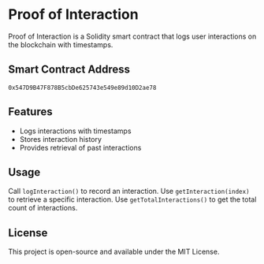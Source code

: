 # Proof of Interaction

Proof of Interaction is a Solidity smart contract that logs user interactions on the blockchain with timestamps.

## Smart Contract Address
`0x547D9B47F878B5cbDe625743e549e89d10D2ae78`

## Features
- Logs interactions with timestamps
- Stores interaction history
- Provides retrieval of past interactions

## Usage
Call `logInteraction()` to record an interaction.
Use `getInteraction(index)` to retrieve a specific interaction.
Use `getTotalInteractions()` to get the total count of interactions.

## License
This project is open-source and available under the MIT License.
